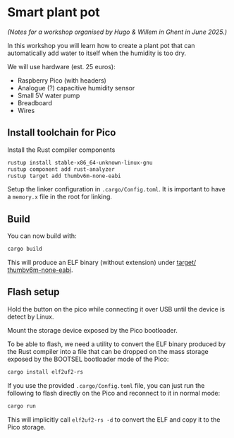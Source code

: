 # Smart plant pot

_(Notes for a workshop organised by Hugo & Willem in Ghent in June 2025.)_

In this workshop you will learn how to create a plant pot that can automatically add water to itself when the humidity is too dry.

We will use hardware (est. 25 euros):

- Raspberry Pico (with headers)
- Analogue (?) capacitive humidity sensor
- Small 5V water pump
- Breadboard
- Wires


## Install toolchain for Pico

Install the Rust compiler components

```bash
rustup install stable-x86_64-unknown-linux-gnu
rustup component add rust-analyzer
rustup target add thumbv6m-none-eabi
```

Setup the linker configuration in `.cargo/Config.toml`. It is important to have a `memory.x` file in the root for linking.

## Build

You can now build with:

```bash
cargo build 
```

This will produce an ELF binary (without extension) under [target/ thumbv6m-none-eabi](./target/thumbv6m-none-eabidy).

## Flash setup

Hold the button on the pico while connecting it over USB until the device is detect by Linux.

Mount the storage device exposed by the Pico bootloader.

To be able to flash, we need a utility to convert the ELF binary produced by the Rust compiler into a file that can be dropped on the mass storage exposed by the BOOTSEL bootloader mode of the Pico:

```bash
cargo install elf2uf2-rs
```

If you use the provided `.cargo/Config.toml` file, you can just run the following to flash directly on the Pico and reconnect to it in normal mode:

```bash
cargo run
```

This will implicitly call `elf2uf2-rs -d` to convert the ELF and copy it to the Pico storage.

